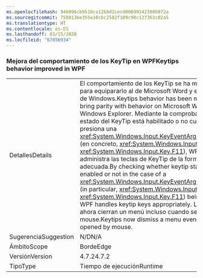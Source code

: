 ```yaml
---
ms.openlocfilehash: 946096cb9510ca12bbd2cecd00099142308b072a
ms.sourcegitcommit: 7588136e355e10cbc2582f389c90c127363c02a5
ms.translationtype: HT
ms.contentlocale: es-ES
ms.lasthandoff: 03/15/2020
ms.locfileid: "67856934"
---
```

### <a name="keytips-behavior-improved-in-wpf"></a><span data-ttu-id="c7977-101">Mejora del comportamiento de los KeyTip en WPF</span><span class="sxs-lookup"><span data-stu-id="c7977-101">Keytips behavior improved in WPF</span></span>

|   |   |
|---|---|
|<span data-ttu-id="c7977-102">Detalles</span><span class="sxs-lookup"><span data-stu-id="c7977-102">Details</span></span>|<span data-ttu-id="c7977-103">El comportamiento de los KeyTip se ha modificado para equipararlo al de Microsoft Word y el Explorador de Windows.</span><span class="sxs-lookup"><span data-stu-id="c7977-103">Keytips behavior has been modified to bring parity with behavior on Microsoft Word and Windows Explorer.</span></span> <span data-ttu-id="c7977-104">Mediante la comprobación de si el estado del KeyTip está habilitado o no cuando se presiona una <xref:System.Windows.Input.KeyEventArgs.SystemKey> (en concreto, <xref:System.Windows.Input.Key> o <xref:System.Windows.Input.Key.F11>), WPF administra las teclas de KeyTip de la forma adecuada.</span><span class="sxs-lookup"><span data-stu-id="c7977-104">By checking whether keytip state is enabled or not in the case of a <xref:System.Windows.Input.KeyEventArgs.SystemKey> (in particular, <xref:System.Windows.Input.Key> or <xref:System.Windows.Input.Key.F11>) being pressed, WPF handles keytip keys appropriately.</span></span> <span data-ttu-id="c7977-105">Los KeyTip ahora cierran un menú incluso cuando se abre con el mouse.</span><span class="sxs-lookup"><span data-stu-id="c7977-105">Keytips now dismiss a menu even when it is opened by mouse.</span></span>|
|<span data-ttu-id="c7977-106">Sugerencia</span><span class="sxs-lookup"><span data-stu-id="c7977-106">Suggestion</span></span>|<span data-ttu-id="c7977-107">N/D</span><span class="sxs-lookup"><span data-stu-id="c7977-107">N/A</span></span>|
|<span data-ttu-id="c7977-108">Ámbito</span><span class="sxs-lookup"><span data-stu-id="c7977-108">Scope</span></span>|<span data-ttu-id="c7977-109">Borde</span><span class="sxs-lookup"><span data-stu-id="c7977-109">Edge</span></span>|
|<span data-ttu-id="c7977-110">Versión</span><span class="sxs-lookup"><span data-stu-id="c7977-110">Version</span></span>|<span data-ttu-id="c7977-111">4.7.2</span><span class="sxs-lookup"><span data-stu-id="c7977-111">4.7.2</span></span>|
|<span data-ttu-id="c7977-112">Tipo</span><span class="sxs-lookup"><span data-stu-id="c7977-112">Type</span></span>|<span data-ttu-id="c7977-113">Tiempo de ejecución</span><span class="sxs-lookup"><span data-stu-id="c7977-113">Runtime</span></span>|
